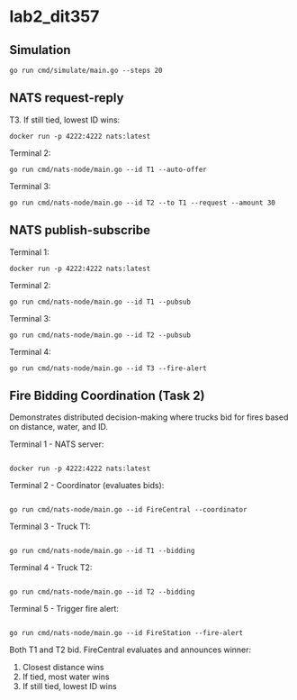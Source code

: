# lab2_dit357

## Simulation

```
go run cmd/simulate/main.go --steps 20
```

## NATS request-reply

T3. If still tied, lowest ID wins:

```
docker run -p 4222:4222 nats:latest
```

Terminal 2:

```
go run cmd/nats-node/main.go --id T1 --auto-offer
```

Terminal 3:

```
go run cmd/nats-node/main.go --id T2 --to T1 --request --amount 30
```

## NATS publish-subscribe

Terminal 1:

```
docker run -p 4222:4222 nats:latest
```

Terminal 2:

```
go run cmd/nats-node/main.go --id T1 --pubsub
```

Terminal 3:

```
go run cmd/nats-node/main.go --id T2 --pubsub
```

Terminal 4:

```
go run cmd/nats-node/main.go --id T3 --fire-alert
```

## Fire Bidding Coordination (Task 2)

Demonstrates distributed decision-making where trucks bid for fires based on distance, water, and ID.

Terminal 1 - NATS server:

```

docker run -p 4222:4222 nats:latest

```

Terminal 2 - Coordinator (evaluates bids):

```

go run cmd/nats-node/main.go --id FireCentral --coordinator

```

Terminal 3 - Truck T1:

```

go run cmd/nats-node/main.go --id T1 --bidding

```

Terminal 4 - Truck T2:

```

go run cmd/nats-node/main.go --id T2 --bidding

```

Terminal 5 - Trigger fire alert:

```

go run cmd/nats-node/main.go --id FireStation --fire-alert

```

Both T1 and T2 bid. FireCentral evaluates and announces winner:

1. Closest distance wins
2. If tied, most water wins
3. If still tied, lowest ID wins

```

```

```

```
